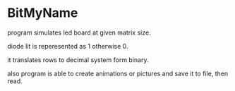 # BitMyName
program simulates led board at given matrix size. 

diode lit is reperesented as 1 otherwise 0. 

it translates rows to decimal system form binary. 

also program is able to create animations or pictures and save it to file, then read.
